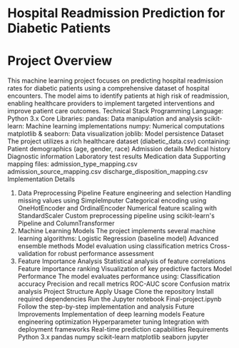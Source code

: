 # Hospital Readmission Prediction for Diabetic Patients
# Project Overview
This machine learning project focuses on predicting hospital readmission rates for diabetic patients using a comprehensive dataset of hospital encounters. The model aims to identify patients at high risk of readmission, enabling healthcare providers to implement targeted interventions and improve patient care outcomes.
Technical Stack
Programming Language: Python 3.x
Core Libraries:
pandas: Data manipulation and analysis
scikit-learn: Machine learning implementations
numpy: Numerical computations
matplotlib & seaborn: Data visualization
joblib: Model persistence
Dataset
The project utilizes a rich healthcare dataset (diabetic_data.csv) containing:
Patient demographics (age, gender, race)
Admission details
Medical history
Diagnostic information
Laboratory test results
Medication data
Supporting mapping files:
admission_type_mapping.csv
admission_source_mapping.csv
discharge_disposition_mapping.csv
Implementation Details
1. Data Preprocessing Pipeline
Feature engineering and selection
Handling missing values using SimpleImputer
Categorical encoding using OneHotEncoder and OrdinalEncoder
Numerical feature scaling with StandardScaler
Custom preprocessing pipeline using scikit-learn's Pipeline and ColumnTransformer
2. Machine Learning Models
The project implements several machine learning algorithms:
Logistic Regression (baseline model)
Advanced ensemble methods
Model evaluation using classification metrics
Cross-validation for robust performance assessment
3. Feature Importance Analysis
Statistical analysis of feature correlations
Feature importance ranking
Visualization of key predictive factors
Model Performance
The model evaluates performance using:
Classification accuracy
Precision and recall metrics
ROC-AUC score
Confusion matrix analysis
Project Structure
Apply
Usage
Clone the repository
Install required dependencies
Run the Jupyter notebook Final-project.ipynb
Follow the step-by-step implementation and analysis
Future Improvements
Implementation of deep learning models
Feature engineering optimization
Hyperparameter tuning
Integration with deployment frameworks
Real-time prediction capabilities
Requirements
Python 3.x
pandas
numpy
scikit-learn
matplotlib
seaborn
jupyter
